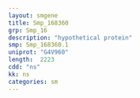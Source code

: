 ```yaml
---
layout: smgene
title: Smp_168360
grp: Smp_16
description: "hypothetical protein"
smp: Smp_168360.1
uniprot: "G4V960"
length:  2223
cdd: "ns"
kk: ns
categories: sm
---
```

